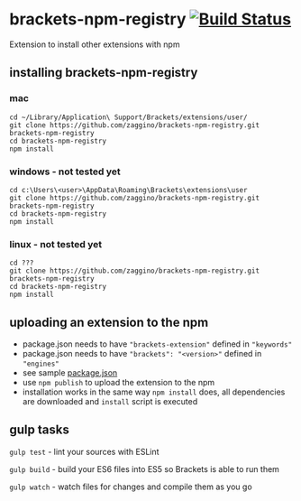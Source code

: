 # brackets-npm-registry [![Build Status](https://travis-ci.org/zaggino/brackets-npm-registry.svg?branch=master)](https://travis-ci.org/zaggino/brackets-npm-registry)
Extension to install other extensions with npm

## installing brackets-npm-registry

### mac

```
cd ~/Library/Application\ Support/Brackets/extensions/user/
git clone https://github.com/zaggino/brackets-npm-registry.git brackets-npm-registry
cd brackets-npm-registry
npm install
```

### windows - not tested yet

```
cd c:\Users\<user>\AppData\Roaming\Brackets\extensions\user
git clone https://github.com/zaggino/brackets-npm-registry.git brackets-npm-registry
cd brackets-npm-registry
npm install
```

### linux - not tested yet

```
cd ???
git clone https://github.com/zaggino/brackets-npm-registry.git brackets-npm-registry
cd brackets-npm-registry
npm install
```

## uploading an extension to the npm

- package.json needs to have `"brackets-extension"` defined in `"keywords"`
- package.json needs to have `"brackets": "<version>"` defined in `"engines"`
- see sample [package.json](https://github.com/zaggino/brackets-es6-hello-world/blob/master/package.json)
- use `npm publish` to upload the extension to the npm
- installation works in the same way `npm install` does, all dependencies are downloaded and `install` script is executed

## gulp tasks

`gulp test` - lint your sources with ESLint

`gulp build` - build your ES6 files into ES5 so Brackets is able to run them

`gulp watch` - watch files for changes and compile them as you go
